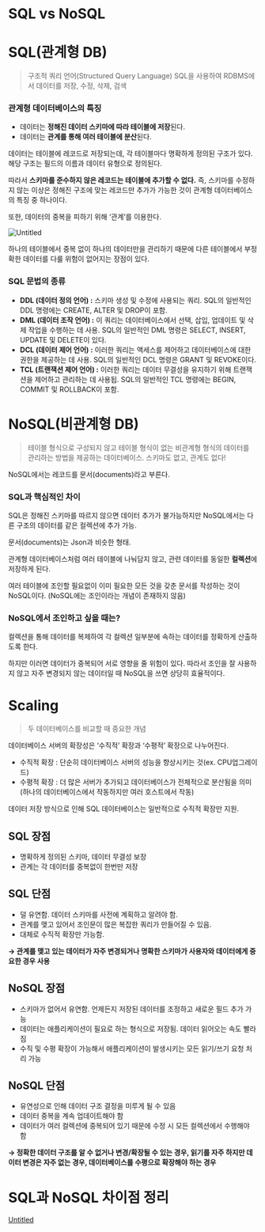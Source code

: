 # SQL vs NoSQL

# SQL(관계형 DB)

> 구조적 쿼리 언어(Structured Query Language)
SQL을 사용하여 RDBMS에서 데이터를 저장, 수정, 삭제, 검색
> 

### 관계형 데이터베이스의 특징

- 데이터는 **정해진 데이터 스키마에 따라 테이블에 저장**된다.
- 데이터는 **관계를 통해 여러 테이블에 분산**된다.

데이터는 테이블에 레코드로 저장되는데, 각 테이블마다 명확하게 정의된 구조가 있다. 해당 구조는 필드의 이름과 데이터 유형으로 정의된다.

따라서 **스키마를 준수하지 않은 레코드는 테이블에 추가할 수 없다.** 즉, 스키마를 수정하지 않는 이상은 정해진 구조에 맞는 레코드만 추가가 가능한 것이 관계형 데이터베이스의 특징 중 하나이다.

또한, 데이터의 중복을 피하기 위해 ‘관계’를 이용한다. 

![Untitled](https://user-images.githubusercontent.com/55426397/177663064-457fa3fa-c03b-4382-ae11-73f78e4e48f7.png)


하나의 테이블에서 중복 없이 하나의 데이터만을 관리하기 때문에 다른 테이블에서 부정확한 데이터를 다룰 위험이 없어지는 장점이 있다.

### SQL 문법의 종류

- **DDL (데이터 정의 언어) :** 스키마 생성 및 수정에 사용되는 쿼리. SQL의 일반적인 DDL 명령에는 CREATE, ALTER 및 DROP이 포함.
- **DML (데이터 조작 언어) :** 이 쿼리는 데이터베이스에서 선택, 삽입, 업데이트 및 삭제 작업을 수행하는 데 사용. SQL의 일반적인 DML 명령은 SELECT, INSERT, UPDATE 및 DELETE이 있다.
- **DCL (데이터 제어 언어) :** 이러한 쿼리는 액세스를 제어하고 데이터베이스에 대한 권한을 제공하는 데 사용. SQL의 일반적인 DCL 명령은 GRANT 및 REVOKE이다.
- **TCL (트랜잭션 제어 언어) :** 이러한 쿼리는 데이터 무결성을 유지하기 위해 트랜잭션을 제어하고 관리하는 데 사용됩. SQL의 일반적인 TCL 명령에는 BEGIN, COMMIT 및 ROLLBACK이 포함.

# NoSQL(비관계형 DB)

> 테이블 형식으로 구성되지 않고 테이블 형식이 없는 비관계형 형식의 데이터를 관리하는 방법을 제공하는 데이터베이스.
스키마도 없고, 관계도 없다!
> 

NoSQL에서는 레코드를 문서(documents)라고 부른다. 

### SQL과 핵심적인 차이

SQL은 정해진 스키마를 따르지 않으면 데이터 추가가 불가능하지만 NoSQL에서는 다른 구조의 데이터를 같은 컬렉션에 추가 가능.

문서(documents)는 Json과 비슷한 형태.

관계형 데이터베이스처럼 여러 테이블에 나눠담지 않고, 관련 데이터를 동일한 **컬렉션**에 저장하게 된다.

여러 테이블에 조인할 필요없이 이미 필요한 모든 것을 갖춘 문서를 작성하는 것이 NoSQL이다. (NoSQL에는 조인이라는 개념이 존재하지 않음)

### NoSQL에서 조인하고 싶을 때는?

컬렉션을 통해 데이터를 복제하여 각 컬렉션 일부분에 속하는 데이터를 정확하게 산출하도록 한다.

하지만 이러면 데이터가 중복되어 서로 영향을 줄 위험이 있다. 따라서 조인을 잘 사용하지 않고 자주 변경되지 않는 데이터일 때 NoSQL을 쓰면 상당히 효율적이다.

# Scaling

> 두 데이터베이스를 비교할 때 중요한 개념
> 

데이터베이스 서버의 확장성은 ‘수직적’ 확장과 ‘수평적’ 확장으로 나누어진다.

- 수직적 확장 : 단순히 데이터베이스 서버의 성능을 향상시키는 것(ex. CPU업그레이드)
- 수평적 확장 : 더 많은 서버가 추가되고 데이터베이스가 전체적으로 분산됨을 의미 (하나의 데이터베이스에서 작동하지만 여러 호스트에서 작동)

데이터 저장 방식으로 인해 SQL 데이터베이스는 일반적으로 수직적 확장만 지원.

## SQL 장점

- 명확하게 정의된 스키마, 데이터 무결성 보장
- 관계는 각 데이터를 중복없이 한번만 저장

## SQL 단점

- 덜 유연함. 데이터 스키마를 사전에 계획하고 알려야 함.
- 관계를 맺고 있어서 조인문이 많은 복잡한 쿼리가 만들어질 수 있음.
- 대체로 수직적 확장만 가능함.

**→ 관계를 맺고 있는 데이터가 자주 변경되거나 명확한 스키마가 사용자와 데이터에게 중요한 경우 사용**

## NoSQL 장점

- 스키마가 없어서 유연함. 언제든지 저장된 데이터를 조정하고 새로운 필드 추가 가능
- 데이터는 애플리케이션이 필요로 하는 형식으로 저장됨. 데이터 읽어오는 속도 빨라짐
- 수직 및 수평 확장이 가능해서 애플리케이션이 발생시키는 모든 읽기/쓰기 요청 처리 가능

## NoSQL 단점

- 유연성으로 인해 데이터 구조 결정을 미루게 될 수 있음
- 데이터 중복을 계속 업데이트해야 함
- 데이터가 여러 컬렉션에 중복되어 있기 때문에 수정 시 모든 컬렉션에서 수행해야 함

**→ 정확한 데이터 구조를 알 수 없거나 변경/확장될 수 있는 경우, 읽기를 자주 하지만 데이터 변경은 자주 없는 경우, 데이터베이스를 수평으로 확장해야 하는 경우**

# SQL과 NoSQL 차이점 정리

[Untitled](https://www.notion.so/f992868f84f04f18a02fe94a89352965)

